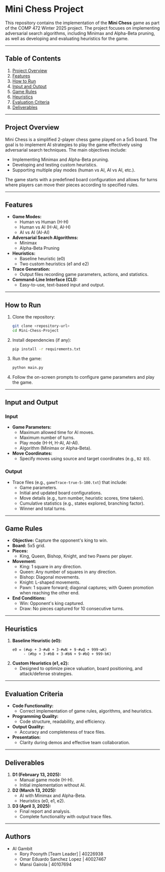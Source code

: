 # Mini Chess Project

This repository contains the implementation of the **Mini Chess** game as part of the COMP 472 Winter 2025 project. The project focuses on implementing adversarial search algorithms, including Minimax and Alpha-Beta pruning, as well as developing and evaluating heuristics for the game.

---

## Table of Contents
1. [Project Overview](#project-overview)
2. [Features](#features)
3. [How to Run](#how-to-run)
4. [Input and Output](#input-and-output)
5. [Game Rules](#game-rules)
6. [Heuristics](#heuristics)
7. [Evaluation Criteria](#evaluation-criteria)
8. [Deliverables](#deliverables)

---

## Project Overview
Mini Chess is a simplified 2-player chess game played on a 5x5 board. The goal is to implement AI strategies to play the game effectively using adversarial search techniques. The main objectives include:

- Implementing Minimax and Alpha-Beta pruning.
- Developing and testing custom heuristics.
- Supporting multiple play modes (human vs AI, AI vs AI, etc.).

The game starts with a predefined board configuration and allows for turns where players can move their pieces according to specified rules.

---

## Features
- **Game Modes:**
  - Human vs Human (H-H)
  - Human vs AI (H-AI, AI-H)
  - AI vs AI (AI-AI)
- **Adversarial Search Algorithms:**
  - Minimax
  - Alpha-Beta Pruning
- **Heuristics:**
  - Baseline heuristic (e0)
  - Two custom heuristics (e1 and e2)
- **Trace Generation:**
  - Output files recording game parameters, actions, and statistics.
- **Command-Line Interface (CLI):**
  - Easy-to-use, text-based input and output.

---

## How to Run
1. Clone the repository:
   ```bash
   git clone <repository-url>
   cd Mini-Chess-Project
   ```
2. Install dependencies (if any):
   ```bash
   pip install -r requirements.txt
   ```
3. Run the game:
   ```bash
   python main.py
   ```
4. Follow the on-screen prompts to configure game parameters and play the game.

---

## Input and Output
### Input
- **Game Parameters:**
  - Maximum allowed time for AI moves.
  - Maximum number of turns.
  - Play mode (H-H, H-AI, AI-AI).
  - Algorithm (Minimax or Alpha-Beta).
- **Move Coordinates:**
  - Specify moves using source and target coordinates (e.g., `B2 B3`).

### Output
- Trace files (e.g., `gameTrace-true-5-100.txt`) that include:
  - Game parameters.
  - Initial and updated board configurations.
  - Move details (e.g., turn number, heuristic scores, time taken).
  - Cumulative statistics (e.g., states explored, branching factor).
  - Winner and total turns.

---

## Game Rules
- **Objective:** Capture the opponent's king to win.
- **Board:** 5x5 grid.
- **Pieces:**
  - King, Queen, Bishop, Knight, and two Pawns per player.
- **Movement:**
  - King: 1 square in any direction.
  - Queen: Any number of squares in any direction.
  - Bishop: Diagonal movements.
  - Knight: L-shaped movements.
  - Pawn: 1 square forward; diagonal captures; with Queen promotion when reaching the other end.
- **End Conditions:**
  - Win: Opponent's king captured.
  - Draw: No pieces captured for 10 consecutive turns.

---

## Heuristics
1. **Baseline Heuristic (e0):**
   ```
   e0 = (#wp + 3·#wB + 3·#wN + 9·#wQ + 999·wK)
        - (#bp + 3·#bB + 3·#bN + 9·#bQ + 999·bK)
   ```
2. **Custom Heuristics (e1, e2):**
   - Designed to optimize piece valuation, board positioning, and attack/defense strategies.

---

## Evaluation Criteria
- **Code Functionality:**
  - Correct implementation of game rules, algorithms, and heuristics.
- **Programming Quality:**
  - Code structure, readability, and efficiency.
- **Output Quality:**
  - Accuracy and completeness of trace files.
- **Presentation:**
  - Clarity during demos and effective team collaboration.

---

## Deliverables
1. **D1 (February 13, 2025):**
   - Manual game mode (H-H).
   - Initial implementation without AI.
2. **D2 (March 13, 2025):**
   - AI with Minimax and Alpha-Beta.
   - Heuristics (e0, e1, e2).
3. **D3 (April 3, 2025):**
   - Final report and analysis.
   - Complete functionality with output trace files.

---

## Authors
- AI Gambit
  - Rory Poonyth [Team Leader] | 40226938
  - Omar Eduardo Sanchez Lopez | 40027467
  - Mansi Gairola | 40107694
